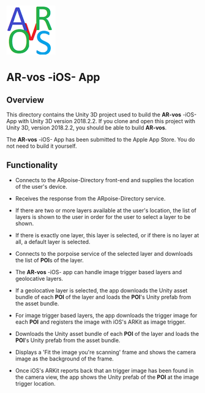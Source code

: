![ARpoise Logo](/images/arvos_logo_rgb-weiss128.png)
# AR-vos -iOS- App

## Overview
This directory contains the Unity 3D project used to build the **AR-vos** -iOS- App with Unity 3D version 2018.2.2.
If you clone and open this project with Unity 3D, version 2018.2.2, you should be able to build **AR-vos**.

The **AR-vos** -iOS- App has been submitted to the Apple App Store. You do not need to build it yourself.

## Functionality
- Connects to the ARpoise-Directory front-end and supplies the location of the user's device.

- Receives the response from the ARpoise-Directory service.

- If there are two or more layers available at the user's location, the list of layers is shown to the user
  in order for the user to select a layer to be shown.
  
- If there is exactly one layer, this layer is selected, or if there is no layer at all, a default layer is selected.

- Connects to the porpoise service of the selected layer and downloads the list of **POI**s of the layer.

- The **AR-vos** -iOS- app can handle image trigger based layers and geolocative layers.

- If a geolocative layer is selected, the app downloads the Unity asset bundle of each **POI** of the layer and loads the **POI**'s Unity prefab from the asset bundle.

- For image trigger based layers, the app downloads the trigger image for each **POI** and registers the image with iOS's ARKit as image trigger.

- Downloads the Unity asset bundle of each **POI** of the layer and loads the **POI**'s Unity prefab from the asset bundle.

- Displays a 'Fit the image you're scanning' frame and shows the camera image as the background of the frame.

- Once iOS's ARKit reports back that an trigger image has been found in the camera view, the app shows the Unity prefab of the **POI** at the image trigger location.
